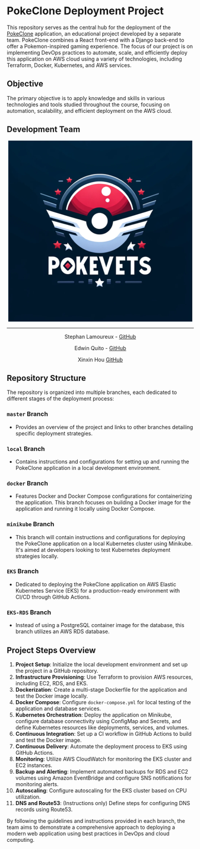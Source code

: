 # PokeClone Deployment Project

This repository serves as the central hub for the deployment of the [PokeClone](https://github.com/phubui1996/pokeclone) application, an educational project developed by a separate team. PokeClone combines a React front-end with a Django back-end to offer a Pokemon-inspired gaming experience. The focus of our project is on implementing DevOps practices to automate, scale, and efficiently deploy this application on AWS cloud using a variety of technologies, including Terraform, Docker, Kubernetes, and AWS services.

## Objective

The primary objective is to apply knowledge and skills in various technologies and tools studied throughout the course, focusing on automation, scalability, and efficient deployment on the AWS cloud.

## Development Team
<div align="center">
<img src="./images/pokevets.png">
<hr>

Stephan Lamoureux - [GitHub](https://www.github.com/stephanlamoureux)

Edwin Quito - [GitHub](https://github.com/epquito)

Xinxin Hou [GitHub](https://github.com/hxin1123)

</div>

## Repository Structure

The repository is organized into multiple branches, each dedicated to different stages of the deployment process:

### `master` Branch

- Provides an overview of the project and links to other branches detailing specific deployment strategies.

### `local` Branch

- Contains instructions and configurations for setting up and running the PokeClone application in a local development environment.

### `docker` Branch

- Features Docker and Docker Compose configurations for containerizing the application. This branch focuses on building a Docker image for the application and running it locally using Docker Compose.

### `minikube` Branch

- This branch will contain instructions and configurations for deploying the PokeClone application on a local Kubernetes cluster using Minikube. It's aimed at developers looking to test Kubernetes deployment strategies locally.

### `EKS` Branch

- Dedicated to deploying the PokeClone application on AWS Elastic Kubernetes Service (EKS) for a production-ready environment with CI/CD through GitHub Actions.

### `EKS-RDS` Branch

- Instead of using a PostgreSQL container image for the database, this branch utilizes an AWS RDS database.

## Project Steps Overview

1. **Project Setup**: Initialize the local development environment and set up the project in a GitHub repository.
2. **Infrastructure Provisioning**: Use Terraform to provision AWS resources, including EC2, RDS, and EKS.
3. **Dockerization**: Create a multi-stage Dockerfile for the application and test the Docker image locally.
4. **Docker Compose**: Configure `docker-compose.yml` for local testing of the application and database services.
5. **Kubernetes Orchestration**: Deploy the application on Minikube, configure database connectivity using ConfigMap and Secrets, and define Kubernetes resources like deployments, services, and volumes.
6. **Continuous Integration**: Set up a CI workflow in GitHub Actions to build and test the Docker image.
7. **Continuous Delivery**: Automate the deployment process to EKS using GitHub Actions.
8. **Monitoring**: Utilize AWS CloudWatch for monitoring the EKS cluster and EC2 instances.
9. **Backup and Alerting**: Implement automated backups for RDS and EC2 volumes using Amazon EventBridge and configure SNS notifications for monitoring alerts.
10. **Autoscaling**: Configure autoscaling for the EKS cluster based on CPU utilization.
11. **DNS and Route53**: (Instructions only) Define steps for configuring DNS records using Route53.

By following the guidelines and instructions provided in each branch, the team aims to demonstrate a comprehensive approach to deploying a modern web application using best practices in DevOps and cloud computing.

